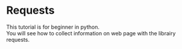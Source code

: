 # Requests

This tutorial is for beginner in python.
</br>You will see how to collect information on web page with the librairy requests.
